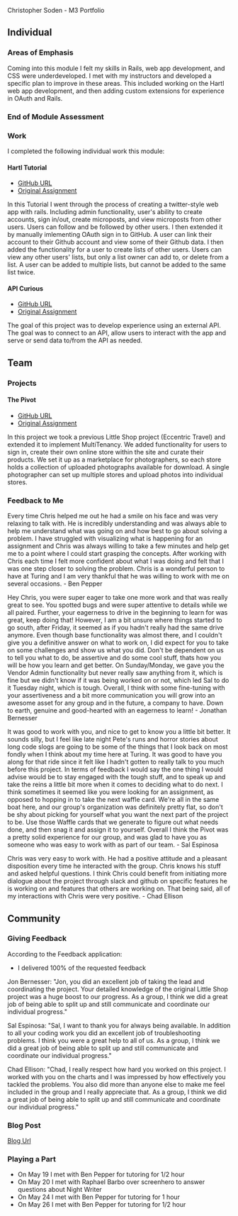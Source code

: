 Christopher Soden - M3 Portfolio

## Individual

### Areas of Emphasis

Coming into this module I felt my skills in Rails, web app development, and CSS were underdeveloped. I met with my instructors and developed a specific plan to improve in these areas. This included working on the Hartl web app development, and then adding custom extensions for experience in OAuth and Rails.

### End of Module Assessment

### Work

I completed the following individual work this module:

#### Hartl Tutorial

* [GitHub URL](https://github.com/seeker105/sample_app)
* [Original Assignment](https://www.railstutorial.org/book)

In this Tutorial I went through the process of creating a twitter-style web app with rails. Including admin functionality, user's ability to create accounts, sign in/out, create microposts, and view microposts from other users. Users can follow and be followed by other users. I then extended it by manually imlementing OAuth sign in to GitHub. A user can link their account to their Github account and view some of their Github data. I then added the functionality for a user to create lists of other users. Users can view any other users' lists, but only a list owner can add to, or delete from a list. A user can be added to multiple lists, but cannot be added to the same list twice.

#### API Curious

* [GitHub URL](https://github.com/seeker105/git_consumer)
* [Original Assignment](https://github.com/turingschool/lesson_plans/blob/master/ruby_03-professional_rails_applications/apicurious.md)

The goal of this project was to develop experience using an external API. The goal was to connect to an API, allow users to interact with the app and serve or send data to/from the API as needed.

## Team

### Projects

#### The Pivot

* [GitHub URL](https://github.com/Jbern16/the_pivot)
* [Original Assignment](https://github.com/turingschool/lesson_plans/blob/master/ruby_03-professional_rails_applications/the_pivot.md)

In this project we took a previous Little Shop project (Eccentric Travel) and extended it to implement MultiTenancy. We added functionality for users to sign in, create their own online store within the site and curate their products. We set it up as a marketplace for photographers, so each store holds a collection of uploaded photographs available for download. A single photographer can set up multiple stores and upload photos into individual stores.

### Feedback to Me

Every time Chris helped me out he had a smile on his face and was very relaxing to talk with.  He is incredibly understanding and was always able to help me understand what was going on and how best to go about solving a problem.  I have struggled with visualizing what is happening for an assignment and Chris was always willing to take a few minutes and help get me to a point where I could start grasping the concepts.  After working with Chris each time I felt more confident about what I was doing and felt that I was one step closer to solving the problem.  Chris is a wonderful person to have at Turing and I am very thankful that he was willing to work with me on several occasions. - Ben Pepper

Hey Chris, you were super eager to take one more work and that was really great to see. You spotted bugs and were super attentive to details while we all paired. Further, your eagerness to drive in the beginning to learn for was great, keep doing that! However, I am a bit unsure where things started to go south, after Friday, it seemed as if you hadn't really had the same drive anymore. Even though base functionality was almost there, and I couldn't give you a definitive answer on what to work on, I did expect for you to take on some challenges and show us what you did. Don't be dependent on us to tell you what to do, be assertive and do some cool stuff, thats how you will be how you learn and get better. On Sunday/Monday, we gave you the Vendor Admin functionality but never really saw anything from it, which is fine but we didn't know if it was being worked on or not, which led Sal to do it Tuesday night, which is tough. Overall, I think with some fine-tuning with your assertiveness and a bit more communication you will grow into an awesome asset for any group and in the future, a company to have. Down to earth, genuine and good-hearted with an eagerness to learn! - Jonathan Bernesser

It was good to work with you, and nice to get to know you a little bit better. It sounds silly, but I feel like late night Pete's runs and horror stories about long code slogs are going to be some of the things that I look back on most fondly when I think about my time here at Turing. It was good to have you along for that ride since it felt like I hadn't gotten to really talk to you much before this project. In terms of feedback I would say the one thing I would advise would be to stay engaged with the tough stuff, and to speak up and take the reins a little bit more when it comes to deciding what to do next. I think sometimes it seemed like you were looking for an assignment, as opposed to hopping in to take the next waffle card. We're all in the same boat here, and our group's organization was definitely pretty flat, so don't be shy about picking for yourself what you want the next part of the project to be. Use those Waffle cards that we generate to figure out what needs done, and then snag it and assign it to yourself. Overall I think the Pivot was a pretty solid experience for our group, and was glad to have you as someone who was easy to work with as part of our team. - Sal Espinosa

Chris was very easy to work with. He had a positive attitude and a pleasant disposition every time he interacted with the group. Chris knows his stuff and asked helpful questions. I think Chris could benefit from initiating more dialogue about the project through slack and github on specific features he is working on and features that others are working on. That being said, all of my interactions with Chris were very positive. - Chad Ellison

## Community

### Giving Feedback

According to the Feedback application:

* I delivered 100% of the requested feedback

Jon Bernesser:  "Jon, you did an excellent job of taking the lead and coordinating the project. Your detailed knowledge of the original Little Shop project was a huge boost to our progress.
As a group, I think we did a great job of being able to split up and still communicate and coordinate our individual progress."

Sal Espinosa:   "Sal, I want to thank you for always being available. In addition to all your coding work you did an excellent job of troubleshooting problems. I think you were a great help to all of us. As a group, I think we did a great job of being able to split up and still communicate and coordinate our individual progress."

Chad Ellison:   "Chad, I really respect how hard you worked on this project. I worked with you on the charts and I was impressed by how effectively you tackled the problems. You also did more than anyone else to make me feel included in the group and I really appreciate that. As a group, I think we did a great job of being able to split up and still communicate and coordinate our individual progress."

### Blog Post

[Blog Url](https://medium.com/@karavol27/how-to-survive-and-thrive-with-bad-documentation-97317454550f#.2w0wxdby6)

### Playing a Part

* On May 19 I met with Ben Pepper for tutoring for 1/2 hour
* On May 20 I met with Raphael Barbo over screenhero to answer questions about Night Writer
* On May 24 I met with Ben Pepper for tutoring for 1 hour
* On May 26 I met with Ben Pepper for tutoring for 1/2 hour
